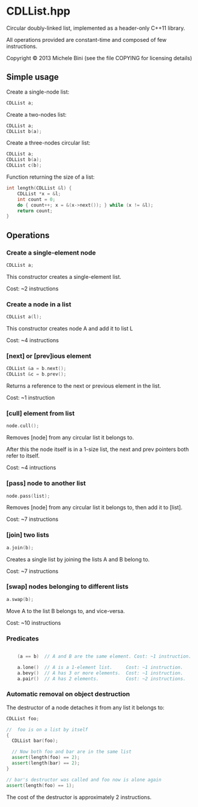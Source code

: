 CDLList.hpp
===========

Circular doubly-linked list, implemented as a header-only C++11 library.

All operations provided are constant-time and composed of few instructions.

Copyright © 2013 Michele Bini (see the file COPYING for licensing details)

Simple usage
------------

Create a single-node list:

````C++
CDLList a;
````

Create a two-nodes list:

````C++
CDLList a;
CDLList b(a);
````

Create a three-nodes circular list:

````C++
CDLList a;
CDLList b(a);
CDLList c(b);
````

Function returning the size of a list:

````C++
int length(CDLList &l) {
    CDLList *x = &l;
    int count = 0;
    do { count++; x = &(x->next()); } while (x != &l);
    return count;
}
````

Operations
----------

### Create a single-element node

````C++
CDLList a;
````

This constructor creates a single-element list.

Cost: ~2 instructions

### Create a node in a list

````C++
CDLList a(l);
````

This constructor creates node A and add it to list L

Cost: ~4 instructions

### [next] or [prev]ious element

````C++
CDLList &a = b.next();
CDLList &c = b.prev();
````
Returns a reference to the next or previous element in the list.

Cost: ~1 instruction

### [cull] element from list

````C++
node.cull();
````
Removes [node] from any circular list it belongs to.

After this the node itself is in a 1-size list, the next and prev pointers both refer to itself.

Cost: ~4 intructions

### [pass] node to another list

````C++
node.pass(list);
````
Removes [node] from any circular list it belongs to, then add it to [list].

Cost: ~7 instructions

### [join] two lists

````C++
a.join(b);
````
Creates a single list by joining the lists A and B belong to.

Cost: ~7 instructions

### [swap] nodes belonging to different lists

````C++
a.swap(b);
````
Move A to the list B belongs to, and vice-versa.

Cost: ~10 instructions

### Predicates

````C++

    (a == b)  // A and B are the same element. Cost: ~1 instruction.

    a.lone()  // A is a 1-element list.     Cost: ~1 instruction.
    a.bevy()  // A has 3 or more elements.  Cost: ~1 instruction.
    a.pair()  // A has 2 elements.          Cost: ~2 instructions.

````

### Automatic removal on object destruction

The destructor of a node detaches it from any list it belongs to:

````C++
CDLList foo;

//  foo is on a list by itself
{
  CDLList bar(foo);

  // Now both foo and bar are in the same list
  assert(length(foo) == 2);
  assert(length(bar) == 2);
}

// bar's destructor was called and foo now is alone again
assert(length(foo) == 1);
````

The cost of the destructor is approximately 2 instructions.
